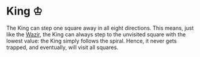 # King &#x2654;

The King can step one square away in all eight directions. This means,
just like the [Wazir](wazir.html),
the King can always step to the unvisited square with the lowest value:
the King simply follows the spiral. Hence, it never gets trapped, and
eventually, will visit all squares.
